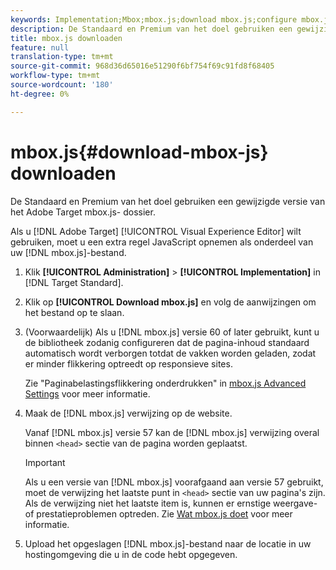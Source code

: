```yaml
---
keywords: Implementation;Mbox;mbox.js;download mbox.js;configure mbox.js
description: De Standaard en Premium van het doel gebruiken een gewijzigde versie van het Adobe Target mbox.js- dossier.
title: mbox.js downloaden
feature: null
translation-type: tm+mt
source-git-commit: 968d36d65016e51290f6bf754f69c91fd8f68405
workflow-type: tm+mt
source-wordcount: '180'
ht-degree: 0%

---
```



# mbox.js{#download-mbox-js} downloaden

De Standaard en Premium van het doel gebruiken een gewijzigde versie van het Adobe Target mbox.js- dossier.

Als u [!DNL Adobe Target] [!UICONTROL Visual Experience Editor] wilt gebruiken, moet u een extra regel JavaScript opnemen als onderdeel van uw [!DNL mbox.js]-bestand.

1. Klik **[!UICONTROL Administration]** > **[!UICONTROL Implementation]** in [!DNL Target Standard].
1. Klik op **[!UICONTROL Download mbox.js]** en volg de aanwijzingen om het bestand op te slaan.
1. (Voorwaardelijk) Als u [!DNL mbox.js] versie 60 of later gebruikt, kunt u de bibliotheek zodanig configureren dat de pagina-inhoud standaard automatisch wordt verborgen totdat de vakken worden geladen, zodat er minder flikkering optreedt op responsieve sites.

   Zie &quot;Paginabelastingsflikkering onderdrukken&quot; in [mbox.js Advanced Settings](/help/c-implementing-target/c-implementing-target-for-client-side-web/t-mbox-download/advanced-mboxjs-settings.md#reference_A9C8DAC6DF7743EDBCF1D71F8F20843C) voor meer informatie.

1. Maak de [!DNL mbox.js] verwijzing op de website.

   Vanaf [!DNL mbox.js] versie 57 kan de [!DNL mbox.js] verwijzing overal binnen `<head>` sectie van de pagina worden geplaatst.

   >[!IMPORTANT]
   >
   >Als u een versie van [!DNL mbox.js] voorafgaand aan versie 57 gebruikt, moet de verwijzing het laatste punt in `<head>` sectie van uw pagina&#39;s zijn. Als de verwijzing niet het laatste item is, kunnen er ernstige weergave- of prestatieproblemen optreden. Zie [Wat mbox.js doet](/help/c-implementing-target/c-implementing-target-for-client-side-web/t-mbox-download/mbox-technical.md) voor meer informatie.

1. Upload het opgeslagen [!DNL mbox.js]-bestand naar de locatie in uw hostingomgeving die u in de code hebt opgegeven.
